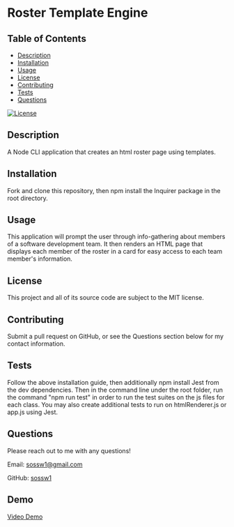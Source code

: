 # Roster Template Engine

## Table of Contents
  * [Description](#description)
  * [Installation](#installation)
  * [Usage](#usage)
  * [License](#license)
  * [Contributing](#contributing)
  * [Tests](#tests)
  * [Questions](#questions)

[![License](https://img.shields.io/badge/License-MIT-yellow.svg)](https://opensource.org/licenses/MIT)

## Description
A Node CLI application that creates an html roster page using templates.

## Installation
Fork and clone this repository, then npm install the Inquirer package in the root directory.

## Usage
This application will prompt the user through info-gathering about members of a software development team. It then renders an HTML page that displays each member of the roster in a card for easy access to each team member's information.

## License
This project and all of its source code are subject to the MIT license.

## Contributing
Submit a pull request on GitHub, or see the Questions section below for my contact information.

## Tests
Follow the above installation guide, then additionally npm install Jest from the dev dependencies. Then in the command line under the root folder, run the command "npm run test" in order to run the test suites on the js files for each class. You may also create additional tests to run on htmlRenderer.js or app.js using Jest.

## Questions
Please reach out to me with any questions!

Email: sossw1@gmail.com

GitHub: [sossw1](http://github.com/sossw1)

## Demo

[Video Demo](https://drive.google.com/file/d/1VFoR5Bs5phDhw6CQ0Q2hjRe_TlNPwjbf/view)